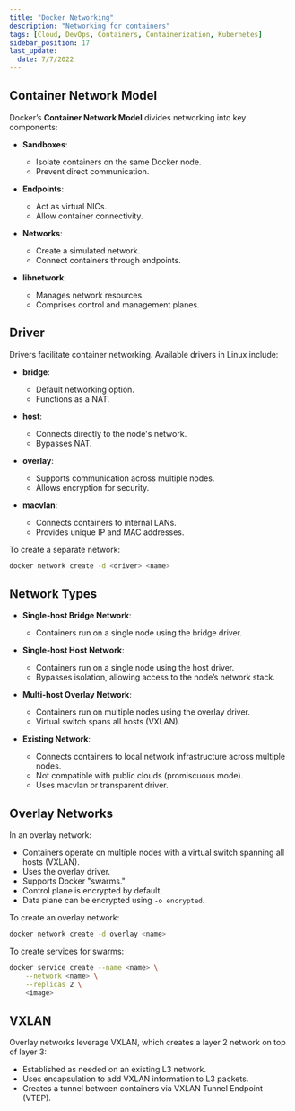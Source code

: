 ```yaml
---
title: "Docker Networking"
description: "Networking for containers"
tags: [Cloud, DevOps, Containers, Containerization, Kubernetes]
sidebar_position: 17
last_update:
  date: 7/7/2022
---
```


## Container Network Model

Docker’s **Container Network Model** divides networking into key components:

- **Sandboxes**: 
  - Isolate containers on the same Docker node.
  - Prevent direct communication.

- **Endpoints**: 
  - Act as virtual NICs.
  - Allow container connectivity.

- **Networks**: 
  - Create a simulated network.
  - Connect containers through endpoints.

- **libnetwork**: 
  - Manages network resources.
  - Comprises control and management planes.

## Driver

Drivers facilitate container networking. Available drivers in Linux include:

- **bridge**: 
  - Default networking option.
  - Functions as a NAT.

- **host**: 
  - Connects directly to the node's network.
  - Bypasses NAT.

- **overlay**: 
  - Supports communication across multiple nodes.
  - Allows encryption for security.

- **macvlan**: 
  - Connects containers to internal LANs.
  - Provides unique IP and MAC addresses.

To create a separate network:

```bash
docker network create -d <driver> <name>
```

## Network Types

- **Single-host Bridge Network**:
  - Containers run on a single node using the bridge driver.

- **Single-host Host Network**:
  - Containers run on a single node using the host driver.
  - Bypasses isolation, allowing access to the node’s network stack.

- **Multi-host Overlay Network**:
  - Containers run on multiple nodes using the overlay driver.
  - Virtual switch spans all hosts (VXLAN).

- **Existing Network**:
  - Connects containers to local network infrastructure across multiple nodes.
  - Not compatible with public clouds (promiscuous mode).
  - Uses macvlan or transparent driver.

## Overlay Networks

In an overlay network:

- Containers operate on multiple nodes with a virtual switch spanning all hosts (VXLAN).
- Uses the overlay driver.
- Supports Docker "swarms."
- Control plane is encrypted by default.
- Data plane can be encrypted using `-o encrypted`.

To create an overlay network:

```bash
docker network create -d overlay <name>
```

To create services for swarms:

```bash
docker service create --name <name> \
    --network <name> \
    --replicas 2 \
    <image>
```

## VXLAN 

Overlay networks leverage VXLAN, which creates a layer 2 network on top of layer 3:

- Established as needed on an existing L3 network.
- Uses encapsulation to add VXLAN information to L3 packets.
- Creates a tunnel between containers via VXLAN Tunnel Endpoint (VTEP).